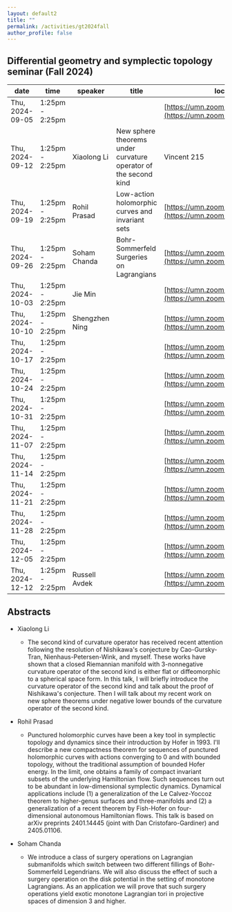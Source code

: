```yaml
---
layout: default2
title: ""
permalink: /activities/gt2024fall
author_profile: false
---
```


## Differential geometry and symplectic topology seminar (Fall 2024)

| date | time | speaker | title | location
| -- | -- | ---- | -------- | ----- 
| Thu, 2024-09-05 | 1:25pm - 2:25pm |  |  | [https://umn.zoom.us/j/99199273342](https://umn.zoom.us/j/99199273342) | 
| Thu, 2024-09-12 | 1:25pm - 2:25pm | Xiaolong Li | New sphere theorems under curvature operator of the second kind | Vincent 215 | 
| Thu, 2024-09-19 | 1:25pm - 2:25pm | Rohil Prasad | Low-action holomorphic curves and invariant sets  | [https://umn.zoom.us/j/99199273342](https://umn.zoom.us/j/99199273342) | 
| Thu, 2024-09-26 | 1:25pm - 2:25pm | Soham Chanda | Bohr- Sommerfeld Surgeries on Lagrangians | [https://umn.zoom.us/j/99199273342](https://umn.zoom.us/j/99199273342) | 
| Thu, 2024-10-03 | 1:25pm - 2:25pm | Jie Min |  | [https://umn.zoom.us/j/99199273342](https://umn.zoom.us/j/99199273342) | 
| Thu, 2024-10-10 | 1:25pm - 2:25pm | Shengzhen Ning |  | [https://umn.zoom.us/j/99199273342](https://umn.zoom.us/j/99199273342) | 
| Thu, 2024-10-17 | 1:25pm - 2:25pm |  |  | [https://umn.zoom.us/j/99199273342](https://umn.zoom.us/j/99199273342) | 
| Thu, 2024-10-24 | 1:25pm - 2:25pm |  |  | [https://umn.zoom.us/j/99199273342](https://umn.zoom.us/j/99199273342) | 
| Thu, 2024-10-31 | 1:25pm - 2:25pm |  |  | [https://umn.zoom.us/j/99199273342](https://umn.zoom.us/j/99199273342) | 
| Thu, 2024-11-07 | 1:25pm - 2:25pm |  |  | [https://umn.zoom.us/j/99199273342](https://umn.zoom.us/j/99199273342) | 
| Thu, 2024-11-14 | 1:25pm - 2:25pm |  |  | [https://umn.zoom.us/j/99199273342](https://umn.zoom.us/j/99199273342) | 
| Thu, 2024-11-21 | 1:25pm - 2:25pm |  |  | [https://umn.zoom.us/j/99199273342](https://umn.zoom.us/j/99199273342) | 
| Thu, 2024-11-28 | 1:25pm - 2:25pm |  |  | [https://umn.zoom.us/j/99199273342](https://umn.zoom.us/j/99199273342) | 
| Thu, 2024-12-05 | 1:25pm - 2:25pm |  |  | [https://umn.zoom.us/j/99199273342](https://umn.zoom.us/j/99199273342) | 
| Thu, 2024-12-12 | 1:25pm - 2:25pm | Russell Avdek |  | [https://umn.zoom.us/j/99199273342](https://umn.zoom.us/j/99199273342) | 


## Abstracts

- Xiaolong Li

  - The second kind of curvature operator has received recent attention following the resolution of Nishikawa's conjecture by Cao-Gursky-Tran, Nienhaus-Petersen-Wink, and myself. These works have shown that a closed Riemannian manifold with 3-nonnegative curvature operator of the second kind is either flat or diffeomorphic to a spherical space form. In this talk, I will briefly introduce the curvature operator of the second kind and talk about the proof of Nishikawa's conjecture. Then I will talk about my recent work on new sphere theorems under negative lower bounds of the curvature operator of the second kind.

- Rohil Prasad

  - Punctured holomorphic curves have been a key tool in symplectic topology and dynamics since their introduction by Hofer in 1993. I'll describe a new compactness theorem for sequences of punctured holomorphic curves with actions converging to 0 and with bounded topology, without the traditional assumption of bounded Hofer energy. In the limit, one obtains a family of compact invariant subsets of the underlying Hamiltonian flow. Such sequences turn out to be abundant in low-dimensional symplectic dynamics. Dynamical applications include (1) a generalization of the Le Calvez-Yoccoz theorem to higher-genus surfaces and three-manifolds and (2) a generalization of a recent theorem by Fish-Hofer on four-dimensional autonomous Hamiltonian flows. This talk is based on arXiv preprints 2401.14445 (joint with Dan Cristofaro-Gardiner) and 2405.01106.

- Soham Chanda
  - We introduce a class of surgery operations on Lagrangian submanifolds which switch between two different fillings of Bohr-Sommerfeld Legendrians. We will also discuss the effect of such a surgery operation on the disk potential in the setting of monotone Lagrangians. As an application we will prove that such surgery operations yield exotic monotone Lagrangian tori in projective spaces of dimension 3 and higher.

